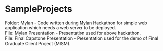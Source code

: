 SampleProjects
==============
Folder: Mylan - Code written during Mylan Hackathon for simple web application which needs a web server to be deployed.
<br>
File: Mylan Presentation - Presentation used for above hackathon.
<br>
File: Final Capstone Presentation - Presentation used for the demo of Final Graduate Client Project (MISM).
<br>
